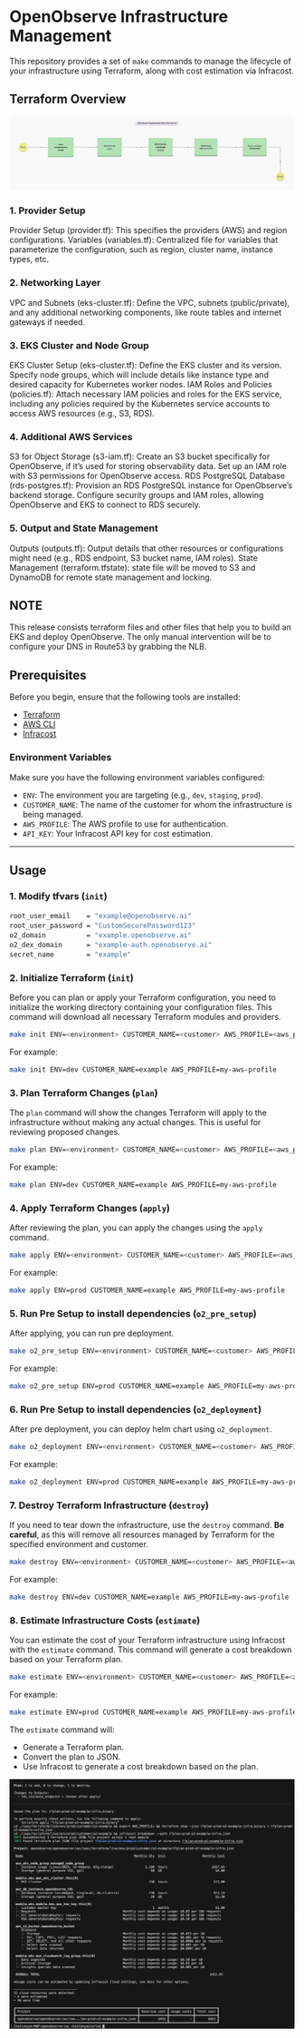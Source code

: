 
# OpenObserve Infrastructure Management

This repository provides a set of `make` commands to manage the lifecycle of your infrastructure using Terraform, along with cost estimation via Infracost.

## Terraform Overview

![AWS IaC FinOps](./assets/terraform-flow.gif)

### 1. Provider Setup
Provider Setup (provider.tf): This specifies the providers (AWS) and region configurations.
Variables (variables.tf): Centralized file for variables that parameterize the configuration, such as region, cluster name, instance types, etc.

### 2. Networking Layer
VPC and Subnets (eks-cluster.tf): Define the VPC, subnets (public/private), and any additional networking components, like route tables and internet gateways if needed.

### 3. EKS Cluster and Node Group
EKS Cluster Setup (eks-cluster.tf): Define the EKS cluster and its version. Specify node groups, which will include details like instance type and desired capacity for Kubernetes worker nodes.
IAM Roles and Policies (policies.tf): Attach necessary IAM policies and roles for the EKS service, including any policies required by the Kubernetes service accounts to access AWS resources (e.g., S3, RDS).

### 4. Additional AWS Services
S3 for Object Storage (s3-iam.tf): Create an S3 bucket specifically for OpenObserve, if it’s used for storing observability data. Set up an IAM role with S3 permissions for OpenObserve access.
RDS PostgreSQL Database (rds-postgres.tf): Provision an RDS PostgreSQL instance for OpenObserve’s backend storage. Configure security groups and IAM roles, allowing OpenObserve and EKS to connect to RDS securely.

### 5. Output and State Management
Outputs (outputs.tf): Output details that other resources or configurations might need (e.g., RDS endpoint, S3 bucket name, IAM roles).
State Management (terraform.tfstate): state file will be moved to S3 and DynamoDB for remote state management and locking.

## NOTE

This release consists terraform files and other files that help you to build an EKS and deploy OpenObserve. The only manual intervention will be to configure your DNS in Route53 by grabbing the NLB.

## Prerequisites

Before you begin, ensure that the following tools are installed:

- [Terraform](https://www.terraform.io/downloads.html)
- [AWS CLI](https://docs.aws.amazon.com/cli/latest/userguide/install-cliv2.html)
- [Infracost](https://www.infracost.io/docs/)

### Environment Variables

Make sure you have the following environment variables configured:

- `ENV`: The environment you are targeting (e.g., `dev`, `staging`, `prod`).
- `CUSTOMER_NAME`: The name of the customer for whom the infrastructure is being managed.
- `AWS_PROFILE`: The AWS profile to use for authentication.
- `API_KEY`: Your Infracost API key for cost estimation.

---

## Usage

### 1. Modify tfvars (`init`)

```bash
root_user_email    = "example@openobserve.ai"
root_user_password = "CustomSecurePassword123"
o2_domain          = "example.openobserve.ai"
o2_dex_domain      = "example-auth.openobserve.ai"
secret_name        = "example"
```

### 2. Initialize Terraform (`init`)

Before you can plan or apply your Terraform configuration, you need to initialize the working directory containing your configuration files. This command will download all necessary Terraform modules and providers.

```bash
make init ENV=<environment> CUSTOMER_NAME=<customer> AWS_PROFILE=<aws_profile>
```

For example:

```bash
make init ENV=dev CUSTOMER_NAME=example AWS_PROFILE=my-aws-profile
```

### 3. Plan Terraform Changes (`plan`)

The `plan` command will show the changes Terraform will apply to the infrastructure without making any actual changes. This is useful for reviewing proposed changes.

```bash
make plan ENV=<environment> CUSTOMER_NAME=<customer> AWS_PROFILE=<aws_profile>
```

For example:

```bash
make plan ENV=dev CUSTOMER_NAME=example AWS_PROFILE=my-aws-profile
```

### 4. Apply Terraform Changes (`apply`)

After reviewing the plan, you can apply the changes using the `apply` command.

```bash
make apply ENV=<environment> CUSTOMER_NAME=<customer> AWS_PROFILE=<aws_profile>
```

For example:

```bash
make apply ENV=prod CUSTOMER_NAME=example AWS_PROFILE=my-aws-profile
```

### 5. Run Pre Setup to install dependencies (`o2_pre_setup`)

After applying, you can run pre deployment.

```bash
make o2_pre_setup ENV=<environment> CUSTOMER_NAME=<customer> AWS_PROFILE=<aws_profile>
```

For example:

```bash
make o2_pre_setup ENV=prod CUSTOMER_NAME=example AWS_PROFILE=my-aws-profile
```

### 6. Run Pre Setup to install dependencies (`o2_deployment`)

After pre deployment, you can deploy helm chart using `o2_deployment`.

```bash
make o2_deployment ENV=<environment> CUSTOMER_NAME=<customer> AWS_PROFILE=<aws_profile>
```

For example:

```bash
make o2_deployment ENV=prod CUSTOMER_NAME=example AWS_PROFILE=my-aws-profile
```

### 7. Destroy Terraform Infrastructure (`destroy`) 

If you need to tear down the infrastructure, use the `destroy` command. **Be careful**, as this will remove all resources managed by Terraform for the specified environment and customer.

```bash
make destroy ENV=<environment> CUSTOMER_NAME=<customer> AWS_PROFILE=<aws_profile>
```

For example:

```bash
make destroy ENV=dev CUSTOMER_NAME=example AWS_PROFILE=my-aws-profile
```

### 8. Estimate Infrastructure Costs (`estimate`)

You can estimate the cost of your Terraform infrastructure using Infracost with the `estimate` command. This command will generate a cost breakdown based on your Terraform plan.

```bash
make estimate ENV=<environment> CUSTOMER_NAME=<customer> AWS_PROFILE=<aws_profile> API_KEY=<infracost_api_key>
```

For example:

```bash
make estimate ENV=prod CUSTOMER_NAME=example AWS_PROFILE=my-aws-profile API_KEY=your-infracost-api-key
```

The `estimate` command will:
- Generate a Terraform plan.
- Convert the plan to JSON.
- Use Infracost to generate a cost breakdown based on the plan.

![AWS IaC FinOps](./assets/infracost.png)